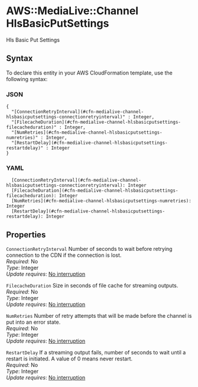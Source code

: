 # AWS::MediaLive::Channel HlsBasicPutSettings<a name="aws-properties-medialive-channel-hlsbasicputsettings"></a>

Hls Basic Put Settings

## Syntax<a name="aws-properties-medialive-channel-hlsbasicputsettings-syntax"></a>

To declare this entity in your AWS CloudFormation template, use the following syntax:

### JSON<a name="aws-properties-medialive-channel-hlsbasicputsettings-syntax.json"></a>

```
{
  "[ConnectionRetryInterval](#cfn-medialive-channel-hlsbasicputsettings-connectionretryinterval)" : Integer,
  "[FilecacheDuration](#cfn-medialive-channel-hlsbasicputsettings-filecacheduration)" : Integer,
  "[NumRetries](#cfn-medialive-channel-hlsbasicputsettings-numretries)" : Integer,
  "[RestartDelay](#cfn-medialive-channel-hlsbasicputsettings-restartdelay)" : Integer
}
```

### YAML<a name="aws-properties-medialive-channel-hlsbasicputsettings-syntax.yaml"></a>

```
  [ConnectionRetryInterval](#cfn-medialive-channel-hlsbasicputsettings-connectionretryinterval): Integer
  [FilecacheDuration](#cfn-medialive-channel-hlsbasicputsettings-filecacheduration): Integer
  [NumRetries](#cfn-medialive-channel-hlsbasicputsettings-numretries): Integer
  [RestartDelay](#cfn-medialive-channel-hlsbasicputsettings-restartdelay): Integer
```

## Properties<a name="aws-properties-medialive-channel-hlsbasicputsettings-properties"></a>

`ConnectionRetryInterval`  <a name="cfn-medialive-channel-hlsbasicputsettings-connectionretryinterval"></a>
Number of seconds to wait before retrying connection to the CDN if the connection is lost\.  
*Required*: No  
*Type*: Integer  
*Update requires*: [No interruption](https://docs.aws.amazon.com/AWSCloudFormation/latest/UserGuide/using-cfn-updating-stacks-update-behaviors.html#update-no-interrupt)

`FilecacheDuration`  <a name="cfn-medialive-channel-hlsbasicputsettings-filecacheduration"></a>
Size in seconds of file cache for streaming outputs\.  
*Required*: No  
*Type*: Integer  
*Update requires*: [No interruption](https://docs.aws.amazon.com/AWSCloudFormation/latest/UserGuide/using-cfn-updating-stacks-update-behaviors.html#update-no-interrupt)

`NumRetries`  <a name="cfn-medialive-channel-hlsbasicputsettings-numretries"></a>
Number of retry attempts that will be made before the channel is put into an error state\.   
*Required*: No  
*Type*: Integer  
*Update requires*: [No interruption](https://docs.aws.amazon.com/AWSCloudFormation/latest/UserGuide/using-cfn-updating-stacks-update-behaviors.html#update-no-interrupt)

`RestartDelay`  <a name="cfn-medialive-channel-hlsbasicputsettings-restartdelay"></a>
If a streaming output fails, number of seconds to wait until a restart is initiated\. A value of 0 means never restart\.  
*Required*: No  
*Type*: Integer  
*Update requires*: [No interruption](https://docs.aws.amazon.com/AWSCloudFormation/latest/UserGuide/using-cfn-updating-stacks-update-behaviors.html#update-no-interrupt)